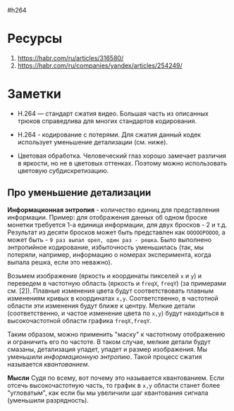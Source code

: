 #h264

# Ресурсы

1. https://habr.com/ru/articles/316580/
2. https://habr.com/ru/companies/yandex/articles/254249/

# Заметки

* H.264 — стандарт сжатия видео. Большая часть из описанных трюков справедлива
для многих стандартов кодирования.

* H.264 - кодирование с потерями. Для сжатия данный кодек использует уменьшение
детализации (см. ниже).

* Цветовая обработка. Человеческий глаз хорошо замечает различия в яркости, но
не в цветовых оттенках. Поэтому можно использовать цветовую субдискретизацию.

## Про уменьшение детализации

**Информационная энтропия** - количество единиц для представления информации.
Пример: для отображения данных об одном броске монетки требуется 1-а единица
информации, для двух бросков - 2 и т.д. Результат из десяти бросков может быть
представлен как `ОООООРОООО`, а может быть - `9 раз выпал орел, один раз - решка`.
Было выполнено энтропийное кодирование, избыточность уменьшилась (так, мы
потеряли, например, информацию о номерах эксперимента, когда выпала решка, если
это неважно).

Возьмем изображение (яркость и координаты пикселей `x` и `y`) и переведем в
частотную область (яркость и `freqX`, `freqY`) (за примерами см. [2]). Плавные
изменения цвета будут соответствовать плавным изменениям кривых в координатах
`x,y`. Соответственно, в частотной области эти изменения будут ближе к центру.
Мелкие детали (соответственно, и частое изменение цвета по `x,y`) будут
находиться в высокочастотной области графика `freqX,freqY`.

Таким образом, можно применить "маску" к частотному отображению и ограничить
его по частоте. В таком случае, мелкие детали будут смазаны, детализация упадет,
упадет и размер изображения. Мы уменьшили *информационную энтропию*. Такой
процесс сжатия называется *квантованием*.

**Мысли** Судя по всему, вот почему это называется квантованием. Если отсечь
высокочастотную часть, то график в `x,y` области станет более "угловатым",
как если бы мы увеличили шаг квантования сигнала (уменьшили разрядность).
